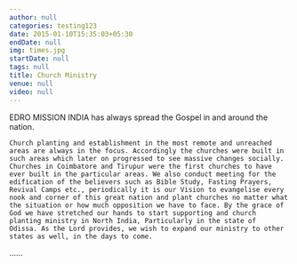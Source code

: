 ```yaml
---
author: null
categories: testing123
date: 2015-01-10T15:35:03+05:30
endDate: null
img: times.jpg
startDate: null
tags: null
title: Church Ministry
venue: null
video: null
---
```


EDRO MISSION INDIA has always spread the Gospel in and around the nation.
<!--more-->
    Church planting and establishment in the most remote and unreached areas are always in the focus. Accordingly the churches were built in such areas which later on progressed to see massive changes socially. Churches in Coimbatore and Tirupur were the first churches to have ever built in the particular areas. We also conduct meeting for the edification of the believers such as Bible Study, Fasting Prayers,  Revival Camps etc., periodically it is our Vision to evangelise every nook and corner of this great nation and plant churches no matter what the situation or how much opposition we have to face. By the grace of God we have stretched our hands to start supporting and church planting ministry in North India, Particularly in the state of  Odissa. As the Lord provides, we wish to expand our ministry to other states as well, in the days to come.
......